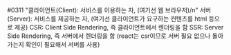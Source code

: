 #0311
"클라이언트(Client): 서비스를 이용하는 자, (여기선 웹 브라우저)/n"
서버(Server): 서비스를 제공하는 자, (여기선 클라이언트가 요구하는 컨텐츠를 html 등으로 제공)
CSR: Client Side Rendering, 즉 클라이언트에서 렌더링을 함
SSR: Server Side Rendering, 즉 서버에서 렌더링을 함
(react는 csr이므로 서버 필요 없으나 돌아가는지 확인이 필요해서 서버를 사용)
